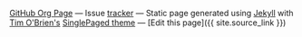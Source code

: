 


[GitHub Org Page](https://github.com/chyves)
&mdash;
Issue [tracker](https://github.com/chyves/chyves/issues)
&mdash;
Static page generated using [Jekyll](https://jekyllrb.com/) with [Tim O'Brien's](http://t413.com/) [SinglePaged theme](https://github.com/t413/SinglePaged)
&mdash;
[Edit this page]({{ site.source_link }})
